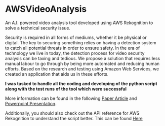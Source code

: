 # AWSVideoAnalysis
An A.I. powered video analysis tool developed using AWS Rekognition to solve a technical security issue.

Security is required in all forms of mediums, whether it be physical or digital. The key to securing something relies on having a detection system to catch all potential threats in order to ensure safety. In the era of technology we live in today, the detection process for video security analysis can be taxing and tedious. We propose a solution that requires less manual labour to go through by being more automated and reducing human efforts. Based on the research and testing using Amazon Web Services, we created an application that aids us in these efforts.

**I was tasked to handle all the coding and developing of the python script along with the test runs of the tool which were successful**

More information can be found in the following [Paper Article](../blob/master/AWS%20Rekognition%20Video%20Analysis%20Paper.pdf) and [Powerpoint Presentation](../blob/master/AWS%20Rekognition%20video%20analysis.pdf).

Additionally, you should also check out the API reference for AWS Rekognition to understand the script better. This can be found [Here](https://docs.aws.amazon.com/rekognition/latest/APIReference/Welcome.html "AWS Rekognition API reference")
